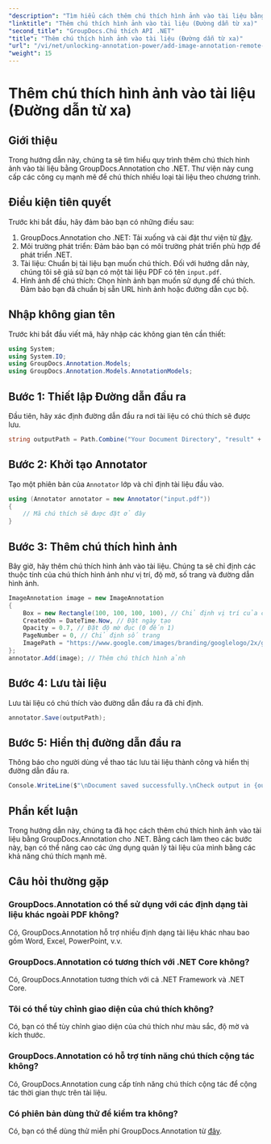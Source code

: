 ```yaml
---
"description": "Tìm hiểu cách thêm chú thích hình ảnh vào tài liệu bằng GroupDocs.Annotation cho .NET. Nâng cao khả năng quản lý tài liệu với khả năng chú thích mạnh mẽ."
"linktitle": "Thêm chú thích hình ảnh vào tài liệu (Đường dẫn từ xa)"
"second_title": "GroupDocs.Chú thích API .NET"
"title": "Thêm chú thích hình ảnh vào tài liệu (Đường dẫn từ xa)"
"url": "/vi/net/unlocking-annotation-power/add-image-annotation-remote-path/"
"weight": 15
---
```


# Thêm chú thích hình ảnh vào tài liệu (Đường dẫn từ xa)

## Giới thiệu
Trong hướng dẫn này, chúng ta sẽ tìm hiểu quy trình thêm chú thích hình ảnh vào tài liệu bằng GroupDocs.Annotation cho .NET. Thư viện này cung cấp các công cụ mạnh mẽ để chú thích nhiều loại tài liệu theo chương trình.
## Điều kiện tiên quyết
Trước khi bắt đầu, hãy đảm bảo bạn có những điều sau:
1. GroupDocs.Annotation cho .NET: Tải xuống và cài đặt thư viện từ [đây](https://releases.groupdocs.com/annotation/net/).
2. Môi trường phát triển: Đảm bảo bạn có môi trường phát triển phù hợp để phát triển .NET.
3. Tài liệu: Chuẩn bị tài liệu bạn muốn chú thích. Đối với hướng dẫn này, chúng tôi sẽ giả sử bạn có một tài liệu PDF có tên `input.pdf`.
4. Hình ảnh để chú thích: Chọn hình ảnh bạn muốn sử dụng để chú thích. Đảm bảo bạn đã chuẩn bị sẵn URL hình ảnh hoặc đường dẫn cục bộ.

## Nhập không gian tên
Trước khi bắt đầu viết mã, hãy nhập các không gian tên cần thiết:
```csharp
using System;
using System.IO;
using GroupDocs.Annotation.Models;
using GroupDocs.Annotation.Models.AnnotationModels;
```
## Bước 1: Thiết lập Đường dẫn đầu ra
Đầu tiên, hãy xác định đường dẫn đầu ra nơi tài liệu có chú thích sẽ được lưu.
```csharp
string outputPath = Path.Combine("Your Document Directory", "result" + Path.GetExtension("input.pdf"));
```
## Bước 2: Khởi tạo Annotator
Tạo một phiên bản của `Annotator` lớp và chỉ định tài liệu đầu vào.
```csharp
using (Annotator annotator = new Annotator("input.pdf"))
{
    // Mã chú thích sẽ được đặt ở đây
}
```
## Bước 3: Thêm chú thích hình ảnh
Bây giờ, hãy thêm chú thích hình ảnh vào tài liệu. Chúng ta sẽ chỉ định các thuộc tính của chú thích hình ảnh như vị trí, độ mờ, số trang và đường dẫn hình ảnh.
```csharp
ImageAnnotation image = new ImageAnnotation
{
    Box = new Rectangle(100, 100, 100, 100), // Chỉ định vị trí của chú thích
    CreatedOn = DateTime.Now, // Đặt ngày tạo
    Opacity = 0.7, // Đặt độ mờ đục (0 đến 1)
    PageNumber = 0, // Chỉ định số trang
    ImagePath = "https://www.google.com/images/branding/googlelogo/2x/googlelogo_color_92x30dp.png" // Cung cấp URL của hình ảnh
};
annotator.Add(image); // Thêm chú thích hình ảnh
```
## Bước 4: Lưu tài liệu
Lưu tài liệu có chú thích vào đường dẫn đầu ra đã chỉ định.
```csharp
annotator.Save(outputPath);
```
## Bước 5: Hiển thị đường dẫn đầu ra
Thông báo cho người dùng về thao tác lưu tài liệu thành công và hiển thị đường dẫn đầu ra.
```csharp
Console.WriteLine($"\nDocument saved successfully.\nCheck output in {outputPath}.");
```

## Phần kết luận
Trong hướng dẫn này, chúng ta đã học cách thêm chú thích hình ảnh vào tài liệu bằng GroupDocs.Annotation cho .NET. Bằng cách làm theo các bước này, bạn có thể nâng cao các ứng dụng quản lý tài liệu của mình bằng các khả năng chú thích mạnh mẽ.
## Câu hỏi thường gặp
### GroupDocs.Annotation có thể sử dụng với các định dạng tài liệu khác ngoài PDF không?
Có, GroupDocs.Annotation hỗ trợ nhiều định dạng tài liệu khác nhau bao gồm Word, Excel, PowerPoint, v.v.
### GroupDocs.Annotation có tương thích với .NET Core không?
Có, GroupDocs.Annotation tương thích với cả .NET Framework và .NET Core.
### Tôi có thể tùy chỉnh giao diện của chú thích không?
Có, bạn có thể tùy chỉnh giao diện của chú thích như màu sắc, độ mờ và kích thước.
### GroupDocs.Annotation có hỗ trợ tính năng chú thích cộng tác không?
Có, GroupDocs.Annotation cung cấp tính năng chú thích cộng tác để cộng tác thời gian thực trên tài liệu.
### Có phiên bản dùng thử để kiểm tra không?
Có, bạn có thể dùng thử miễn phí GroupDocs.Annotation từ [đây](https://releases.groupdocs.com/).